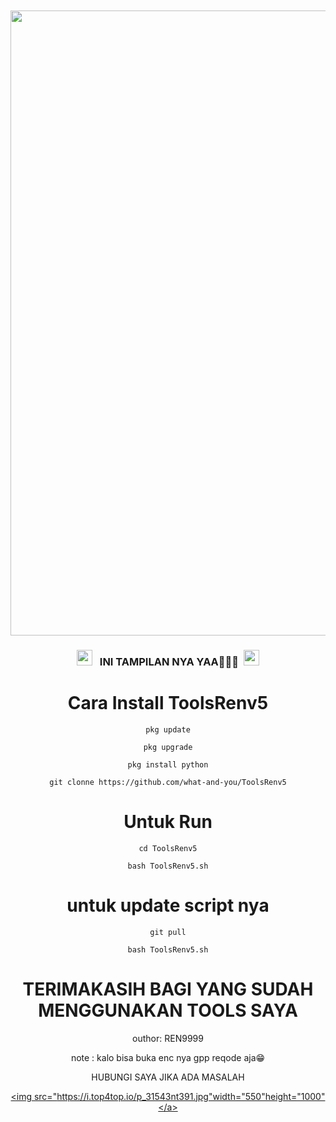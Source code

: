 </head>
<body><center><br>
<body oncontextmenu='return false;' onkeydown='return false;' onmousedown='return false;'>
<div id='font' align="center">
<div id=''>
<br>
<img src="https://d.top4top.io/p_314294qwi6.jpg"width="550"height="1000">

</i></b></h3>
<h3 align="center">
  <img src="https://emoji.discord.st/emojis/768b108d-274f-4f44-a634-8477b16efce7.gif" width="25">
  &nbsp; INI TAMPILAN NYA YAA🗿🗿🗿&nbsp;
  <img src="https://emoji.discord.st/emojis/768b108d-274f-4f44-a634-8477b16efce7.gif" width="25">


# Cara Install ToolsRenv5
```
pkg update
```
```
pkg upgrade
```
```
pkg install python
```
```
git clonne https://github.com/what-and-you/ToolsRenv5
```
# Untuk Run
```
cd ToolsRenv5
```
```
bash ToolsRenv5.sh
```

# untuk update script nya
```
git pull
```
```
bash ToolsRenv5.sh
```

# TERIMAKASIH BAGI YANG SUDAH MENGGUNAKAN TOOLS SAYA

outhor: REN9999

note  : kalo bisa buka enc nya gpp reqode aja😁

HUBUNGI SAYA JIKA ADA MASALAH

<a href="https://www.tiktok.com/@sistem9999"> <img src="https://i.top4top.io/p_31543nt391.jpg"width="550"height="1000"</a>
